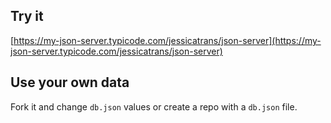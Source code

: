 ## Try it

[https://my-json-server.typicode.com/jessicatrans/json-server](https://my-json-server.typicode.com/jessicatrans/json-server)

## Use your own data

Fork it and change `db.json` values or create a repo with a `db.json` file.
